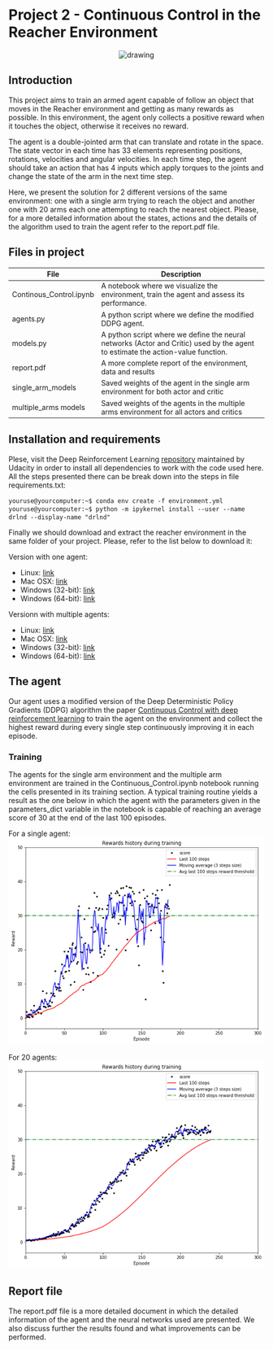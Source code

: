 # Project 2 - Continuous Control in the Reacher Environment

<center>
	<img src="https://video.udacity-data.com/topher/2018/June/5b1ea778_reacher/reacher.gif" alt="drawing" width="480"/>
</center>

## Introduction

This project aims to train an armed agent capable of follow an object that moves in the Reacher environment and getting as many rewards as possible. In this environment, the agent only collects a positive reward when it touches the object, otherwise it receives no reward. 

The agent is a double-jointed arm that can translate and rotate in the space. The state vector in each time has 33 elements representing positions, rotations, velocities and angular velocities. In each time step, the agent should take an action that has 4 inputs which apply torques to the joints and change the state of the arm in the next time step.

Here, we present the solution for 2 different versions of the same environment: one with a single arm trying to reach the object and another one with 20 arms each one attempting to reach the nearest object. Please, for a more detailed information about the states, actions and the details of the algorithm used to train the agent refer to the report.pdf file.

## Files in project

|  File | Description | 
|-------|-------------|
| Continous_Control.ipynb  | A notebook where we visualize the environment, train the agent and assess its performance. | 
| agents.py  | A python script where we define the modified DDPG agent. | 
| models.py  | A python script where we define the neural networks (Actor and Critic) used by the agent to estimate the action-value function. |
| report.pdf  | A more complete report of the environment, data and results |
| single_arm_models | Saved weights of the agent in the single arm environment for both actor and critic | 
| multiple_arms models | Saved weights of the agents in the multiple arms environment for all actors and critics | 

## Installation and requirements

Plese, visit the Deep Reinforcement Learning [repository](https://github.com/udacity/deep-reinforcement-learning#dependencies) maintained by Udacity in order to install all dependencies to work with the code used here. All the steps presented there can be break down into the steps in file requirements.txt:

```console
youruse@yourcomputer:~$ conda env create -f environment.yml
youruse@yourcomputer:~$ python -m ipykernel install --user --name drlnd --display-name "drlnd"
```

Finally we should download and extract the reacher environment in the same folder of your project. Please, refer to the list below to download it:

Version with one agent:
- Linux: [link](https://s3-us-west-1.amazonaws.com/udacity-drlnd/P2/Reacher/one_agent/Reacher_Linux.zip)
- Mac OSX: [link](https://s3-us-west-1.amazonaws.com/udacity-drlnd/P2/Reacher/one_agent/Reacher.app.zip)
- Windows (32-bit): [link](https://s3-us-west-1.amazonaws.com/udacity-drlnd/P2/Reacher/one_agent/Reacher_Windows_x86.zip)
- Windows (64-bit): [link](https://s3-us-west-1.amazonaws.com/udacity-drlnd/P2/Reacher/one_agent/Reacher_Windows_x86_64.zip)

Versionn with multiple agents:
- Linux: [link](https://s3-us-west-1.amazonaws.com/udacity-drlnd/P2/Reacher/Reacher_Linux.zip)
- Mac OSX: [link](https://s3-us-west-1.amazonaws.com/udacity-drlnd/P2/Reacher/Reacher.app.zip)
- Windows (32-bit): [link](https://s3-us-west-1.amazonaws.com/udacity-drlnd/P2/Reacher/Reacher_Windows_x86.zip)
- Windows (64-bit): [link](https://s3-us-west-1.amazonaws.com/udacity-drlnd/P2/Reacher/Reacher_Windows_x86_64.zip)

## The agent

Our agent uses a modified version of the Deep Deterministic Policy Gradients (DDPG) algorithm the paper [Continuous Control with deep reinforcement learning](https://arxiv.org/pdf/1509.02971.pdf) to train the agent on the environment and collect the highest reward during every single step continuously improving it in each episode.

### Training

The agents for the single arm environment and the multiple arm environment are trained in the Continuous_Control.ipynb notebook running the cells presented in its training section. A typical training routine yields a result as the one below in which the agent with the parameters given in the parameters_dict variable in the notebook is capable of reaching an average score of 30 at the end of the last 100 episodes. 

For a single agent:
![The rewards obtained by a single arm at the end of each episode as well as the average of the last 100 episodes and a moving average with step size equal to 3.](https://github.com/joseilberto/project2_continuous_control_udacity/blob/master/images/scores_single_arm.png)

For 20 agents:
![The average rewards obtained by all 20 arms at the end of each episode as well as the average of the last 100 episodes and a moving average with step size equal to 3.](https://github.com/joseilberto/project2_continuous_control_udacity/blob/master/images/scores_multiple_arms.png)

## Report file

The report.pdf file is a more detailed document in which the detailed information of the agent and the neural networks used are presented. We also discuss further the results found and what improvements can be performed. 




